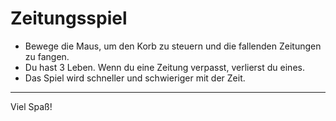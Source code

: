 # Zeitungsspiel

- Bewege die Maus, um den Korb zu steuern und die fallenden Zeitungen zu fangen.  
- Du hast 3 Leben. Wenn du eine Zeitung verpasst, verlierst du eines.  
- Das Spiel wird schneller und schwieriger mit der Zeit.

---

Viel Spaß!
